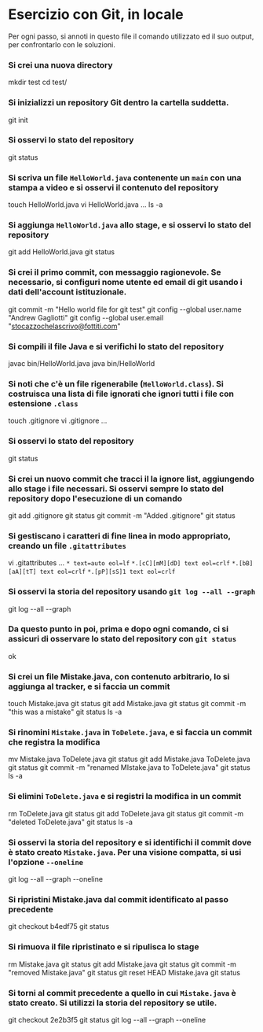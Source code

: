 # Esercizio con Git, in locale

Per ogni passo,
si annoti in questo file il comando utilizzato ed il suo output,
per confrontarlo con le soluzioni.

### Si crei una nuova directory
mkdir test
cd test/

### Si inizializzi un repository Git dentro la cartella suddetta.
git init

### Si osservi lo stato del repository
git status

### Si scriva un file `HelloWorld.java` contenente un `main` con una stampa a video e si osservi il contenuto del repository
touch HelloWorld.java
vi HelloWorld.java
...
ls -a

### Si aggiunga `HelloWorld.java` allo stage, e si osservi lo stato del repository
git add HelloWorld.java
git status

### Si crei il primo commit, con messaggio ragionevole. Se necessario, si configuri nome utente ed email di git usando i dati dell'account istituzionale.
git commit -m "Hello world file for git test"
git config --global user.name "Andrew Gagliotti"
git config --global user.email "stocazzochelascrivo@fottiti.com"

### Si compili il file Java e si verifichi lo stato del repository
javac bin/HelloWorld.java
java bin/HelloWorld

### Si noti che c'è un file rigenerabile (`HelloWorld.class`). Si costruisca una lista di file ignorati che ignori tutti i file con estensione `.class`
touch .gitignore
vi .gitignore
...

### Si osservi lo stato del repository
git status

### Si crei un nuovo commit che tracci il la ignore list, aggiungendo allo stage i file necessari. Si osservi sempre lo stato del repository dopo l'esecuzione di un comando
git add .gitignore
git status
git commit -m "Added .gitignore"
git status

### Si gestiscano i caratteri di fine linea in modo appropriato, creando un file `.gitattributes`
vi .gitattributes
...
`* text=auto eol=lf`
`*.[cC][mM][dD] text eol=crlf`
`*.[bB][aA][tT] text eol=crlf`
`*.[pP][sS]1 text eol=crlf`

### Si osservi la storia del repository usando `git log --all --graph`
git log --all --graph

### Da questo punto in poi, prima e dopo ogni comando, ci si assicuri di osservare lo stato del repository con `git status`
ok

### Si crei un file Mistake.java, con contenuto arbitrario, lo si aggiunga al tracker, e si faccia un commit
touch Mistake.java
git status
git add Mistake.java
git status
git commit -m "this was a mistake"
git status
ls -a

### Si rinomini `Mistake.java` in `ToDelete.java`, e si faccia un commit che registra la modifica
mv Mistake.java ToDelete.java
git status
git add Mistake.java ToDelete.java
git status
git commit -m "renamed MIstake.java to ToDelete.java"
git status
ls -a

### Si elimini `ToDelete.java` e si registri la modifica in un commit
rm ToDelete.java
git status
git add ToDelete.java
git status
git commit -m "deleted ToDelete.java"
git status
ls -a

### Si osservi la storia del repository e si identifichi il commit dove è stato creato `Mistake.java`. Per una visione compatta, si usi l'opzione `--oneline`
git log --all --graph --oneline

### Si ripristini Mistake.java dal commit identificato al passo precedente
git checkout b4edf75
git status

### Si rimuova il file ripristinato e si ripulisca lo stage
rm Mistake.java
git status
git add Mistake.java
git status
git commit -m "removed Mistake.java"
git status
git reset HEAD Mistake.java
git status

### Si torni al commit precedente a quello in cui `Mistake.java` è stato creato. Si utilizzi la storia del repository se utile.
git checkout 2e2b3f5
git status
git log --all --graph --oneline

